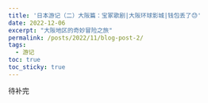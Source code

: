 ```yaml
---
title: '日本游记（二）大阪篇：宝冢歌剧|大阪环球影城|钱包丢了😓'
date: 2022-12-06
excerpt: "大阪地区的奇妙冒险之旅"
permalink: /posts/2022/11/blog-post-2/
tags:
  - 游记
toc: true
toc_sticky: true
---
```


待补完
